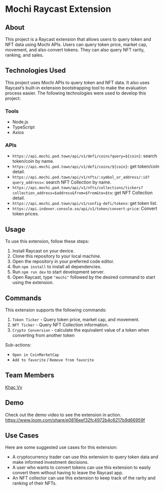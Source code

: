 # Mochi Raycast Extension

## About

This project is a Raycast extension that allows users to query token and NFT data using Mochi APIs. Users can query token price, market cap, movement, and also convert tokens. They can also query NFT rarity, ranking, and sales.

## Technologies Used

This project uses Mochi APIs to query token and NFT data. It also uses Raycast’s built-in extension bootstrapping tool to make the evaluation process easier. The following technologies were used to develop this project:

### Tools

- Node.js
- TypeScript
- Axios

### APIs

- `https://api.mochi.pod.town/api/v1/defi/coins?query=${coin}`: search token/coin by name.
- `https://api.mochi.pod.town/api/v1/defi/coins/${coin}`: get token/coin detail.
- `https://api.mochi.pod.town/api/v1/nfts/:symbol_or_address/:id?query_address=`: search NFT Collection by name.
- `https://api.mochi.pod.town/api/v1/nfts/collections/tickers?collection_address=$address&from=$from&to=$to`: get NFT Collection detail.
- `https://api.mochi.pod.town/api/v1/config-defi/tokens`: get token list.
- `https://api.indexer.console.so/api/v1/token/convert-price`: Convert token prices.

## Usage

To use this extension, follow these steps:

1. Install Raycast on your device.
2. Clone this repository to your local machine.
3. Open the repository in your preferred code editor.
4. Run `npm install` to install all dependencies.
5. Run `npm run dev` to start development server.
6. Open Raycast, type `"mochi"` followed by the desired command to start using the extension.

## Commands

This extension supports the following commands:

1. `Token Ticker` - Query token price, market cap, and movement.
2. `NFT Ticker` - Query NFT Collection information.
3. `Crypto Conversion` - calculate the equivalent value of a token when converting from another token

Sub-actions:

- `Open in CoinMarketCap`
- `Add to favorite` / `Remove from favorite`

## Team Members

[Khac Vy](https://github.com/trankhacvy)

## Demo

Check out the demo video to see the extension in action.
https://www.loom.com/share/e0816eef32fc4972b4c6217b9d66959f

## Use Cases

Here are some suggested use cases for this extension:

- A cryptocurrency trader can use this extension to query token data and make informed investment decisions.
- A user who wants to convert tokens can use this extension to easily convert them without having to leave the Raycast app.
- An NFT collector can use this extension to keep track of the rarity and ranking of their NFTs.
